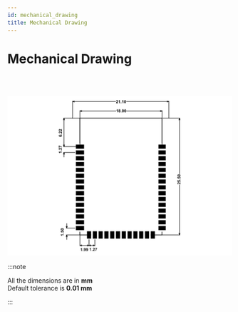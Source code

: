 ```yaml
---
id: mechanical_drawing
title: Mechanical Drawing
---
```

# Mechanical Drawing
<br/><br/>

![title image](./assets/mechanical-drawing.png)

:::note

All the dimensions are in **mm**<br/>
Default tolerance is **0.01 mm**


:::